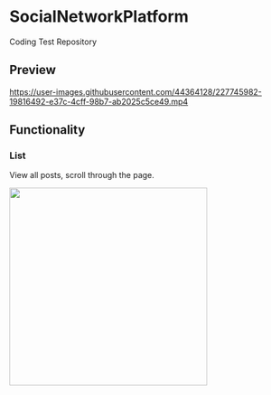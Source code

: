 # SocialNetworkPlatform
Coding Test Repository

## Preview

https://user-images.githubusercontent.com/44364128/227745982-19816492-e37c-4cff-98b7-ab2025c5ce49.mp4

## Functionality
### List
View all posts, scroll through the page.

<img src="https://user-images.githubusercontent.com/44364128/227746115-89d63655-390a-40ae-ac98-f0bbd26b979d.gif" height="350" loop=infinite/>

